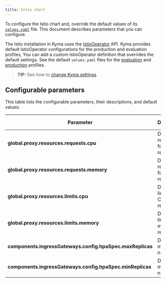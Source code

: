 ```yaml
---
title: Istio chart
---
```


To configure the Istio chart and, override the default values of its [`values.yaml`](https://github.com/kyma-project/kyma/blob/main/resources/istio-configuratio/nvalues.yaml) file. This document describes parameters that you can configure.

The Istio installation in Kyma uses the [IstioOperator](https://istio.io/docs/reference/config/istio.operator.v1alpha1/) API. Kyma provides default IstioOperator configurations for the production and evaluation profiles, You can add a custom IstioOperator definition that overrides the default settings. See the default `values.yaml` files for the [evaluation](https://github.com/kyma-project/kyma/blob/main/resources/istio-configuration/profile-evaluation.yaml) and [production](https://github.com/kyma-project/kyma/blob/main/resources/istio-configuration/profile-production.yaml) profiles.

>**TIP:** See how to [change Kyma settings](../../04-operation-guides/operations/03-change-kyma-config-values.md).

## Configurable parameters

This table lists the configurable parameters, their descriptions, and default values:

| Parameter |  Description | Default value |
|-------|-------|:--------:|
| **global.proxy.resources.requests.cpu** | Defines requests for CPU resources. | 75m |
| **global.proxy.resources.requests.memory** | Defines requests for memory resources. | 64Mi |
| **global.proxy.resources.limits.cpu** | Defines limits for CPU resources. | 250m |
| **global.proxy.resources.limits.memory** | Defines limits for memory resources. | 256Mi |
| **components.ingressGateways.config.hpaSpec.maxReplicas** | Defines the maximum number of . | 5 |
| **components.ingressGateways.config.hpaSpec.minReplicas** | Defines the minimum number of . | 1 |
